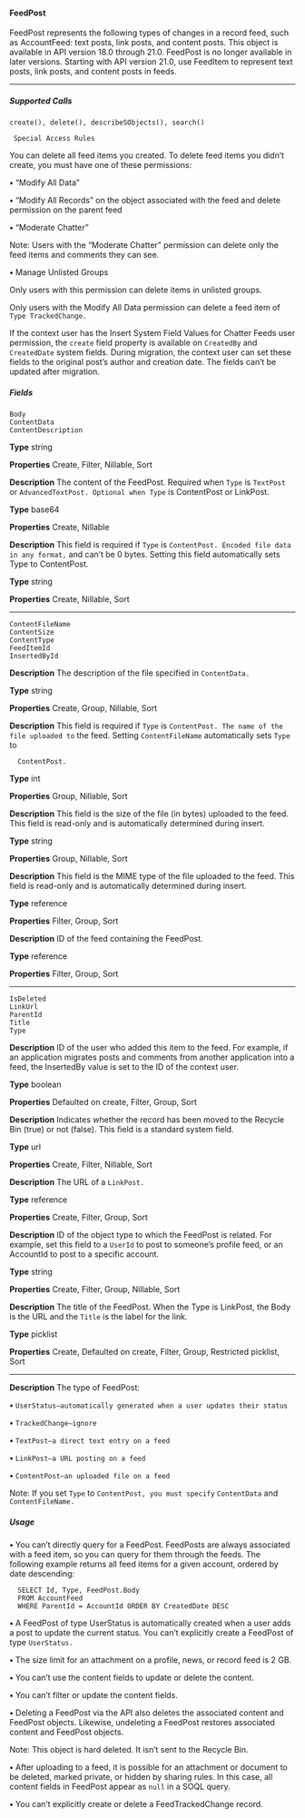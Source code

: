 #### FeedPost

FeedPost represents the following types of changes in a record feed, such as AccountFeed: text posts, link posts, and content posts. This
object is available in API version 18.0 through 21.0. FeedPost is no longer available in later versions. Starting with API version 21.0, use
FeedItem to represent text posts, link posts, and content posts in feeds.


-----

##### Supported Calls
```
create(), delete(), describeSObjects(), search()

 Special Access Rules

```
You can delete all feed items you created. To delete feed items you didn’t create, you must have one of these permissions:

**•** “Modify All Data”

**•** “Modify All Records” on the object associated with the feed and delete permission on the parent feed

**•** “Moderate Chatter”

Note: Users with the “Moderate Chatter” permission can delete only the feed items and comments they can see.

**•** Manage Unlisted Groups

Only users with this permission can delete items in unlisted groups.

Only users with the Modify All Data permission can delete a feed item of `Type TrackedChange.`

If the context user has the Insert System Field Values for Chatter Feeds user permission, the `create` field property is available on
`CreatedBy` and `CreatedDate` system fields. During migration, the context user can set these fields to the original post’s author
and creation date. The fields can’t be updated after migration.

##### Fields

```
Body
ContentData
ContentDescription

```

**Type**
string

**Properties**
Create, Filter, Nillable, Sort

**Description**
The content of the FeedPost. Required when `Type` is `TextPost` or
`AdvancedTextPost. Optional when Type` is ContentPost or LinkPost.

**Type**
base64

**Properties**
Create, Nillable

**Description**
This field is required if `Type` is `ContentPost. Encoded file data in any format,`
and can’t be 0 bytes. Setting this field automatically sets Type to ContentPost.

**Type**
string

**Properties**
Create, Nillable, Sort


-----

```
ContentFileName
ContentSize
ContentType
FeedItemId
InsertedById

```

**Description**
The description of the file specified in `ContentData.`

**Type**
string

**Properties**
Create, Group, Nillable, Sort

**Description**
This field is required if `Type` is `ContentPost. The name of the file uploaded to`
the feed. Setting `ContentFileName` automatically sets `Type` to
```
  ContentPost.

```
**Type**
int

**Properties**
Group, Nillable, Sort

**Description**
This field is the size of the file (in bytes) uploaded to the feed. This field is read-only
and is automatically determined during insert.

**Type**
string

**Properties**
Group, Nillable, Sort

**Description**
This field is the MIME type of the file uploaded to the feed. This field is read-only and
is automatically determined during insert.

**Type**
reference

**Properties**
Filter, Group, Sort

**Description**
ID of the feed containing the FeedPost.

**Type**
reference

**Properties**
Filter, Group, Sort


-----

```
IsDeleted
LinkUrl
ParentId
Title
Type

```

**Description**
ID of the user who added this item to the feed. For example, if an application migrates
posts and comments from another application into a feed, the InsertedBy value
is set to the ID of the context user.

**Type**
boolean

**Properties**
Defaulted on create, Filter, Group, Sort

**Description**
Indicates whether the record has been moved to the Recycle Bin (true) or not
(false). This field is a standard system field.

**Type**
url

**Properties**
Create, Filter, Nillable, Sort

**Description**
The URL of a `LinkPost.`

**Type**
reference

**Properties**
Create, Filter, Group, Sort

**Description**
ID of the object type to which the FeedPost is related. For example, set this field to a
`UserId` to post to someone’s profile feed, or an AccountId to post to a specific
account.

**Type**
string

**Properties**
Create, Filter, Group, Nillable, Sort

**Description**
The title of the FeedPost. When the Type is LinkPost, the Body is the URL and
the `Title` is the label for the link.

**Type**
picklist

**Properties**
Create, Defaulted on create, Filter, Group, Restricted picklist, Sort


-----

**Description**
The type of FeedPost:

**•** `UserStatus—automatically generated when a user updates their status`

**•** `TrackedChange—ignore`

**•** `TextPost—a direct text entry on a feed`

**•** `LinkPost—a URL posting on a feed`

**•** `ContentPost—an uploaded file on a feed`

Note: If you set `Type` to `ContentPost, you must specify`
`ContentData` and `ContentFileName.`

##### Usage

**•** You can’t directly query for a FeedPost. FeedPosts are always associated with a feed item, so you can query for them through the
feeds. The following example returns all feed items for a given account, ordered by date descending:
```
  SELECT Id, Type, FeedPost.Body
  FROM AccountFeed
  WHERE ParentId = AccountId ORDER BY CreatedDate DESC

```
**•** A FeedPost of type UserStatus is automatically created when a user adds a post to update the current status. You can’t explicitly
create a FeedPost of type `UserStatus.`

**•** The size limit for an attachment on a profile, news, or record feed is 2 GB.

**•** You can’t use the content fields to update or delete the content.

**•** You can’t filter or update the content fields.

**•** Deleting a FeedPost via the API also deletes the associated content and FeedPost objects. Likewise, undeleting a FeedPost restores
associated content and FeedPost objects.

Note: This object is hard deleted. It isn’t sent to the Recycle Bin.

**•** After uploading to a feed, it is possible for an attachment or document to be deleted, marked private, or hidden by sharing rules. In
this case, all content fields in FeedPost appear as `null` in a SOQL query.

**•** You can’t explicitly create or delete a FeedTrackedChange record.
